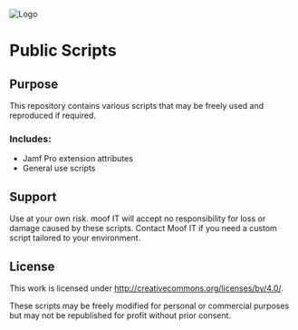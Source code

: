 ![Logo](http://www.moof-it.co.uk/wp-content/uploads/2017/12/moof-da-RGB-2.png)

# Public Scripts

## Purpose

This repository contains various scripts that may be freely used and reproduced if required.

### Includes:

* Jamf Pro extension attributes
* General use scripts

## Support

Use at your own risk. moof IT will accept no responsibility for loss or damage caused by these scripts. Contact Moof IT if you need a custom script tailored to your environment.

## License

This work is licensed under http://creativecommons.org/licenses/by/4.0/.

These scripts may be freely modified for personal or commercial purposes but may not be republished for profit without prior consent.
